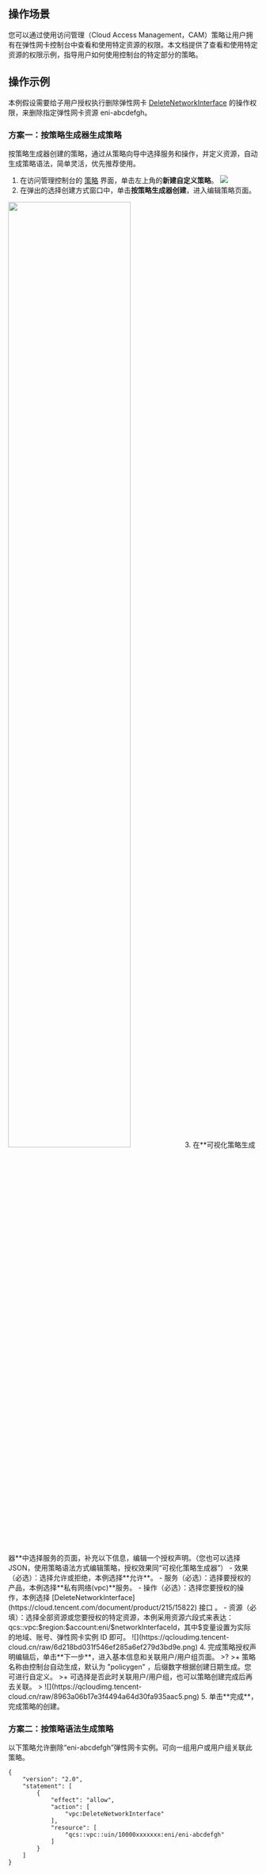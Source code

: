 ## 操作场景
您可以通过使用访问管理（Cloud Access Management，CAM）策略让用户拥有在弹性网卡控制台中查看和使用特定资源的权限。本文档提供了查看和使用特定资源的权限示例，指导用户如何使用控制台的特定部分的策略。

## 操作示例
本例假设需要给子用户授权执行删除弹性网卡 [DeleteNetworkInterface](https://cloud.tencent.com/document/product/215/15822) 的操作权限，来删除指定弹性网卡资源 eni-abcdefgh。

### 方案一：按策略生成器生成策略
按策略生成器创建的策略，通过从策略向导中选择服务和操作，并定义资源，自动生成策略语法，简单灵活，优先推荐使用。
1. 在访问管理控制台的 [策略](https://console.cloud.tencent.com/cam/policy) 界面，单击左上角的**新建自定义策略**。
   ![](https://qcloudimg.tencent-cloud.cn/raw/21fcea9ab399de4083324f34ba9733d7.png)
2. 在弹出的选择创建方式窗口中，单击**按策略生成器创建**，进入编辑策略页面。
<img src="https://qcloudimg.tencent-cloud.cn/raw/04e2e32f2d1cb4140187cfdf04de6a04.png" width="70%"> 
3. 在**可视化策略生成器**中选择服务的页面，补充以下信息，编辑一个授权声明。（您也可以选择 JSON，使用策略语法方式编辑策略，授权效果同“可视化策略生成器”）
  - 效果（必选）：选择允许或拒绝，本例选择**允许**。
  - 服务（必选）：选择要授权的产品，本例选择**私有网络(vpc)**服务。
  - 操作（必选）：选择您要授权的操作，本例选择  [DeleteNetworkInterface](https://cloud.tencent.com/document/product/215/15822) 接口 。
  - 资源（必填）：选择全部资源或您要授权的特定资源，本例采用资源六段式来表达：qcs::vpc:$region:$account:eni/$networkInterfaceId，其中$变量设置为实际的地域、账号、弹性网卡实例 ID 即可。
   ![](https://qcloudimg.tencent-cloud.cn/raw/6d218bd031f546ef285a6ef279d3bd9e.png)
4. 完成策略授权声明编辑后，单击**下一步**，进入基本信息和关联用户/用户组页面。
>?
>+ 策略名称由控制台自动生成，默认为 "policygen" ，后缀数字根据创建日期生成。您可进行自定义。
>+ 可选择是否此时关联用户/用户组，也可以策略创建完成后再去关联。
>
![](https://qcloudimg.tencent-cloud.cn/raw/8963a06b17e3f4494a64d30fa935aac5.png)
5. 单击**完成**，完成策略的创建。

### 方案二：按策略语法生成策略
以下策略允许删除“eni-abcdefgh”弹性网卡实例。可向一组用户或用户组关联此策略。
```
{
    "version": "2.0",
    "statement": [
        {
            "effect": "allow",
            "action": [
                "vpc:DeleteNetworkInterface"
            ],
            "resource": [
                "qcs::vpc::uin/10000xxxxxxx:eni/eni-abcdefgh"
            ]
        }
    ]
}
```
